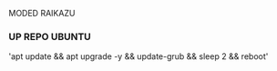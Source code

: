 MODED RAIKAZU
### UP REPO UBUNTU ###
'apt update && apt upgrade -y && update-grub && sleep 2 && reboot'
